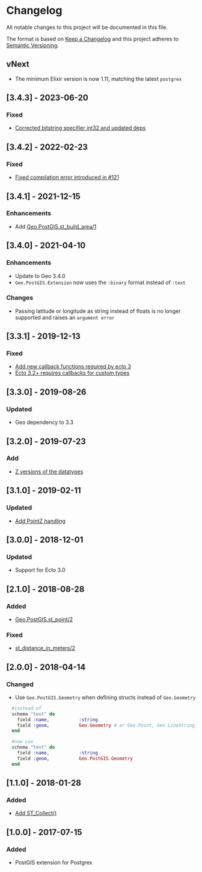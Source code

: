 # Changelog

All notable changes to this project will be documented in this file.

The format is based on [Keep a Changelog](http://keepachangelog.com/en/1.0.0/)
and this project adheres to [Semantic Versioning](http://semver.org/spec/v2.0.0.html).

## vNext

- The minimum Elixir version is now 1.11, matching the latest `postgrex`

## [3.4.3] - 2023-06-20

### Fixed

-  [Corrected bitstring specifier int32 and updated deps](https://github.com/felt/geo_postgis/pull/158)

## [3.4.2] - 2022-02-23

### Fixed

-  [Fixed compilation error introduced in #121](https://github.com/felt/geo_postgis/pull/128)

## [3.4.1] - 2021-12-15

### Enhancements

- Add [Geo.PostGIS.st_build_area/1](https://github.com/felt/geo_postgis/pull/115)

## [3.4.0] - 2021-04-10

### Enhancements

- Update to Geo 3.4.0
- `Geo.PostGIS.Extension` now uses the `:binary` format instead of `:text`

### Changes

- Passing latitude or longitude as string instead of floats is no longer supported and raises an `argument error`

## [3.3.1] - 2019-12-13

### Fixed

- [Add new callback functions required by ecto 3](https://github.com/felt/geo_postgis/pull/55)
- [Ecto 3.2+ requires callbacks for custom types](https://github.com/felt/geo_postgis/pull/59)

## [3.3.0] - 2019-08-26

### Updated

- Geo dependency to 3.3

## [3.2.0] - 2019-07-23

### Add

- [Z versions of the datatypes](https://github.com/felt/geo_postgis/pull/44)

## [3.1.0] - 2019-02-11

### Updated

- [Add PointZ handling](https://github.com/felt/geo_postgis/pull/25)

## [3.0.0] - 2018-12-01

### Updated

- Support for Ecto 3.0

## [2.1.0] - 2018-08-28

### Added

- [Geo.PostGIS.st_point/2](https://github.com/felt/geo_postgis/pull/6)

### Fixed

- [st_distance_in_meters/2](https://github.com/felt/geo_postgis/pull/8)

## [2.0.0] - 2018-04-14

### Changed

- Use `Geo.PostGIS.Geometry` when defining structs instead of `Geo.Geometry`

```elixir
  #instead of
  schema "test" do
    field :name,           :string
    field :geom,           Geo.Geometry # or Geo.Point, Geo.LineString, etc
  end

  #now use
  schema "test" do
    field :name,           :string
    field :geom,           Geo.PostGIS.Geometry
  end
```

## [1.1.0] - 2018-01-28

### Added

- [Add ST_Collect()](https://github.com/felt/geo_postgis/pull/3)

## [1.0.0] - 2017-07-15

### Added

- PostGIS extension for Postgrex
